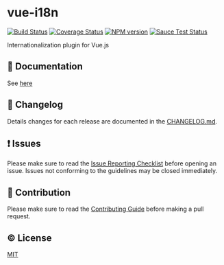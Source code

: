 # vue-i18n

[![Build Status](https://circleci.com/gh/kazupon/vue-i18n/tree/dev.svg?style=shield)](https://circleci.com/gh/kazupon/vue-i18n/tree/dev)
[![Coverage Status](https://codecov.io/gh/kazupon/vue-i18n/branch/dev/graph/badge.svg)](https://codecov.io/gh/kazupon/vue-i18n)
[![NPM version](https://badge.fury.io/js/vue-i18n.svg)](http://badge.fury.io/js/vue-i18n)
[![Sauce Test Status](https://saucelabs.com/buildstatus/vue-i18n)](https://saucelabs.com/u/vue-i18n)

Internationalization plugin for Vue.js


## :book: Documentation

See [here](http://kazupon.github.io/vue-i18n/)


## :scroll: Changelog

Details changes for each release are documented in the [CHANGELOG.md](https://github.com/kazupon/vue-i18n/blob/dev/CHANGELOG.md).


## :exclamation: Issues

Please make sure to read the [Issue Reporting Checklist](https://github.com/kazupon/vue-i18n/blob/dev/CONTRIBUTING.md#issue-reporting-guidelines) before opening an issue. Issues not conforming to the guidelines may be closed immediately.


## :muscle: Contribution

Please make sure to read the [Contributing Guide](https://github.com/kazupon/vue-i18n/blob/dev/CONTRIBUTING.md) before making a pull request.


## :copyright: License

[MIT](http://opensource.org/licenses/MIT)
